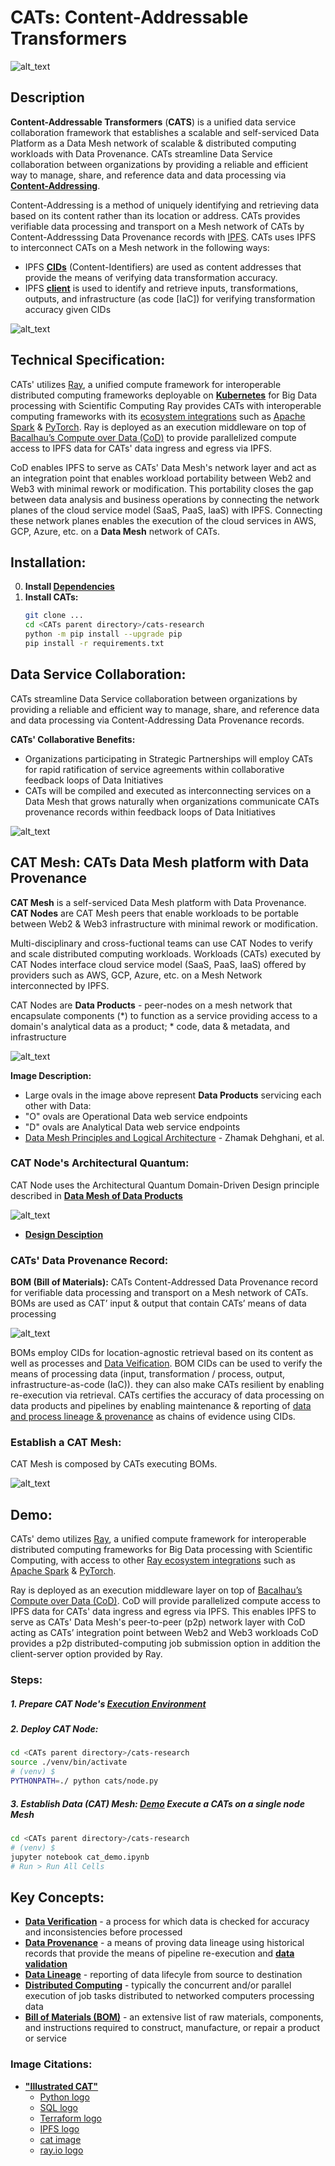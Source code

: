 # CATs: Content-Addressable Transformers
![alt_text](images/CATs_chaordic_kernel.jpeg)

## Description
**Content-Addressable Transformers** (**CATS**) is a unified data service collaboration framework that establishes a 
scalable and self-serviced Data Platform as a Data Mesh network of scalable & distributed computing workloads with Data 
Provenance. CATs streamline Data Service collaboration between organizations by providing a reliable and efficient way 
to manage, share, and reference data and data processing via 
[**Content-Addressing**](https://en.wikipedia.org/wiki/Content-addressable_storage). 

Content-Addressing is a method of 
uniquely identifying and retrieving data based on its content rather than its location or address. CATs provides 
verifiable data processing and transport on a Mesh network of CATs by Content-Addresssing Data Provenance records with 
[IPFS](https://ipfs.io/). CATs uses IPFS to interconnect CATs on a Mesh network 
in the following ways:
* IPFS **[CIDs](https://docs.ipfs.io/concepts/content-addressing/)** (Content-Identifiers) are used as content addresses 
that provide the means of verifying data transformation accuracy.
* IPFS **[client](https://docs.ipfs.io/install/command-line/#official-distributions)** is used to identify and retrieve 
inputs, transformations, outputs, and infrastructure (as code [IaC]) for verifying transformation accuracy given CIDs

![alt_text](images/cid_example.jpeg)

## Technical Specification:
CATs' utilizes [Ray](https://www.ray.io/), a unified compute framework for interoperable distributed computing 
frameworks deployable on **[Kubernetes](https://kubernetes.io/)** for Big Data processing with Scientific Computing
Ray provides CATs with interoperable computing frameworks with its 
[ecosystem integrations](https://docs.ray.io/en/latest/ray-overview/ray-libraries.html) such as 
[Apache Spark](https://spark.apache.org/) & [PyTorch](https://pytorch.org/). Ray is deployed as an execution middleware 
on top of [Bacalhau’s Compute over Data (CoD)](https://www.bacalhau.org/) to provide parallelized compute access to IPFS 
data for CATs' data ingress and egress via IPFS. 

CoD enables IPFS to serve as CATs' Data Mesh's network layer and act as an integration point that enables workload 
portability between Web2 and Web3 with minimal rework or modification. This portability closes the gap between data 
analysis and business operations by connecting the network planes of the cloud service model (SaaS, PaaS, IaaS) with 
IPFS. Connecting these network planes enables the execution of the cloud services in AWS,
GCP, Azure, etc. on a **Data Mesh** network of CATs.

## Installation:

0. **Install [Dependencies](./docs/INSTALL.md)**
1. **Install CATs:**
    ```bash
    git clone ...
    cd <CATs parent directory>/cats-research
    python -m pip install --upgrade pip
    pip install -r requirements.txt
    ```

## Data Service Collaboration:
CATs streamline Data Service collaboration between organizations by providing a reliable and efficient way to manage, 
share, and reference data and data processing via Content-Addressing Data Provenance records.

**CATs' Collaborative Benefits:**
* Organizations participating in Strategic Partnerships will employ CATs for rapid ratification of service agreements 
within collaborative feedback loops of Data Initiatives
* CATs will be compiled and executed as interconnecting services on a Data Mesh that grows naturally when organizations 
communicate CATs provenance records within feedback loops of Data Initiatives

![alt_text](images/CATs_bom_ag.jpeg)

## CAT Mesh: CATs Data Mesh platform with Data Provenance
**CAT Mesh** is a self-serviced Data Mesh platform with Data Provenance. **CAT Nodes** are CAT Mesh peers that enable 
workloads to be portable between Web2 & Web3 infrastructure with minimal rework or modification.

Multi-disciplinary and cross-fuctional teams can use CAT Nodes to verify and scale distributed computing workloads. 
Workloads (CATs) executed by CAT Nodes interface cloud service model (SaaS, PaaS, IaaS) offered by providers 
such as AWS, GCP, Azure, etc. on a Mesh Network interconnected by IPFS. 

CAT Nodes are **Data Products** - peer-nodes on a mesh network that encapsulate components (*) to function as a service 
providing access to a domain's analytical data as a product; * code, data & metadata, and infrastructure

![alt_text](images/data_product_domain.jpeg)

**Image Description:** 
* Large ovals in the image above represent **Data Products** servicing each other with Data:
* "O" ovals are Operational Data web service endpoints
* "D" ovals are Analytical Data web service endpoints
* [Data Mesh Principles and Logical Architecture](https://martinfowler.com/articles/data-mesh-principles.html) - Zhamak 
Dehghani, et al.

### CAT Node's Architectural Quantum:

CAT Node uses the Architectural Quantum Domain-Driven Design principle described in 
[**Data Mesh of Data Products**](https://martinfowler.com/articles/data-mesh-principles.html)

![alt_text](images/CATkernel.jpeg)
* [**Design Desciption**](docs/DESIGN.md)

### CATs' Data Provenance Record:
**BOM (Bill of Materials):** 
CATs Content-Addressed Data Provenance record for verifiable data processing and transport on 
a Mesh network of CATs. BOMs are used as CAT’ input & output that contain CATs’ means of data processing

![alt_text](images/CATs_bom_activity.jpeg)

BOMs employ CIDs for location-agnostic retrieval based on its content as well as processes and 
[Data Veification](https://en.wikipedia.org/wiki/Data_verification). BOM CIDs can be used to verify the means of processing 
data (input, transformation / process, output, infrastructure-as-code (IaC)). they can also 
make CATs resilient by enabling re-execution via retrieval. CATs certifies the accuracy of data processing on data 
products and pipelines by enabling maintenance & reporting of 
[data and process lineage & provenance](https://bi-insider.com/posts/data-lineage-and-data-provenance/) as chains of 
evidence using CIDs.

### Establish a CAT Mesh:

CAT Mesh is composed by CATs executing BOMs.

![alt_text](images/CATs_bom_connect.jpeg)

## Demo:
CATs' demo utilizes [Ray](https://www.ray.io/), a unified compute framework for interoperable distributed computing 
frameworks for Big Data processing with Scientific Computing, with access to other 
[Ray ecosystem integrations](https://docs.ray.io/en/latest/ray-overview/ray-libraries.html) such as 
[Apache Spark](https://spark.apache.org/) & [PyTorch](https://pytorch.org/). 

Ray is deployed as an execution middleware layer on top of 
[Bacalhau’s Compute over Data (CoD)](https://www.bacalhau.org/). CoD will provide parallelized compute access to IPFS 
data for CATs' data ingress and egress via IPFS. This enables IPFS to serve as CATs' Data Mesh's peer-to-peer (p2p) 
network layer with CoD acting as CATs’ integration point between Web2 and Web3 workloads CoD provides a p2p 
distributed-computing job submission option in addition the client-server option provided by Ray.

### Steps:
#####  1. Prepare CAT Node's [Execution Environment](./docs/ENV.md)
#####  2. Deploy CAT Node:
  ```bash
  cd <CATs parent directory>/cats-research
  source ./venv/bin/activate
  # (venv) $
  PYTHONPATH=./ python cats/node.py
  ```
#####  3. Establish Data (CAT) Mesh: [Demo](./cats_demo.ipynb) Execute a CATs on a single node Mesh
  ```bash
  cd <CATs parent directory>/cats-research
  # (venv) $
  jupyter notebook cat_demo.ipynb
  # Run > Run All Cells
  ```

## Key Concepts:
* **[Data Verification](https://en.wikipedia.org/wiki/Data_verification)** - a process for which data is checked for 
accuracy and inconsistencies before processed
* **[Data Provenance](https://bi-insider.com/posts/data-lineage-and-data-provenance/)** - a means of proving data 
lineage using historical records that provide the means 
of pipeline re-execution and **[data validation](https://en.wikipedia.org/wiki/Data_validation)**
* **[Data Lineage](https://bi-insider.com/posts/data-lineage-and-data-provenance/)** - reporting of data lifecyle from 
source to destination
* **[Distributed Computing](https://en.wikipedia.org/wiki/Distributed_computing)** - typically the concurrent and/or 
parallel execution of job tasks distributed to networked computers processing data
* **[Bill of Materials (BOM)](https://en.wikipedia.org/wiki/Bill_of_materials)** - an extensive list of raw materials,
components, and instructions required to construct, manufacture, or repair a product or service

### Image Citations:
* **["Illustrated CAT"](https://github.com/BlockScience/cats#illustrated-cat)**
  * [Python logo](https://tse4.mm.bing.net/th?id=OIP.ubux1yLT726_fVc3A7WSXgHaHa&pid=Api)
  * [SQL logo](https://cdn3.iconfinder.com/data/icons/dompicon-glyph-file-format-2/256/file-sql-format-type-128.png)
  * [Terraform logo](https://tse2.mm.bing.net/th?id=OIP.1gAEVon2RF5oko4iWCfftgHaHO&pid=Api)
  * [IPFS logo](https://tse1.mm.bing.net/th?id=OIP.BRyW5Tdm5_6VQxCsGr_sQAHaHa&pid=Api)
  * [cat image](https://tse1.mm.bing.net/th?id=OIP.xS_itpeyTImMcrcQ_YNsfQHaIu&pid=Api)
  * [ray.io logo](https://open-datastudio.io/_images/ray-logo.png)
  
